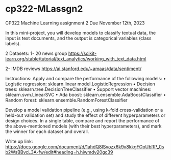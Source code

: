 # cp322-MLassgn2
CP322 Machine Learning assignment 2
Due November 12th, 2023

In this mini-project, you will develop models to classify textual data, the input is text documents, and the output is categorical variables (class labels).

2 Datasets:
1- 20 news group
https://scikit-learn.org/stable/tutorial/text_analytics/working_with_text_data.html

2- IMDB reviews
https://ai.stanford.edu/~amaas/data/sentiment/

Instructions:
Apply and compare the performance of the following models:
• Logistic regression: sklearn.linear model.LogisticRegression
• Decision trees: sklearn.tree.DecisionTreeClassifier
• Support vector machines: sklearn.svm.LinearSVC
• Ada boost: sklearn.ensemble.AdaBoostClassifier
• Random forest: sklearn.ensemble.RandomForestClassifier

Develop a model validation pipeline (e.g., using k-fold cross-validation or a held-out validation set) and study the effect of different hyperparameters or design choices. In a single table, compare and report the performance of the above-mentioned models (with their best hyperparameters), and mark the winner for each dataset and overall.

Write up link: https://docs.google.com/document/d/1ahdQ8ISvozx6k9v8kkgFOoUbRP_0sb2WsBBvcL3A-fw/edit#heading=h.hiwmdv20gc39
